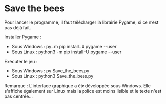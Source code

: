 # Save the bees

Pour lancer le programme, il faut télécharger la librairie Pygame, si ce n’est pas déjà fait.

Installer Pygame :
- Sous Windows : py−m pip  install−U pygame --user
- Sous Linux : python3 -m pip install -U pygame --user

Exécuter le jeu :
- Sous Windows : py Save_the_bees.py
- Sous Linux : python3 Save_the_bees.py


Remarque :
  L'interface graphique a été développée sous Windows.
  Elle s'affiche également sur Linux mais la police est moins lisible et le texte n'est pas centrée... 
